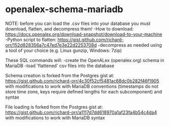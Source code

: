 # openalex-schema-mariadb

NOTE: before you can load the .csv files into your database you must download, flatten, and decompress them!
-How to download: https://docs.openalex.org/download-snapshot/download-to-your-machine
-Python script to flatten: https://gist.github.com/richard-orr/152d828356a7c47ed7e3e22d2253708d
-decompress as needed using a tool of your choice (e.g. Linux gunzip, Windows: 7zip)

These SQL commands will:
-create the OpenALex (openalex.org) schema in MariaDB
-load 'flattened' csv files into the database

Schema creation is forked from the Postgres gist at: https://gist.github.com/richard-orr/4c30f52cf5481ac68dc0b282f46f1905 with modifications to work with MariaDB conventions (timestamps do not store time zone, keys require defined lengths for each subcomponent) and syntax

File loading is forked from the Postgres gist at: https://gist.github.com/richard-orr/a1117d7dd618970a1af23fa4b54c4da4 with modifications to work with MariaDB syntax
